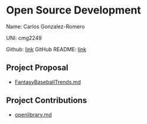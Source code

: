 # Open Source Development

Name: Carlos Gonzalez-Romero

UNI: cmg2249

Github: [link](https://github.com/Cargo1284)
GitHub README: [link](https://github.com/Cargo1284/Cargo1284/blob/main/README.md)

## Project Proposal
- [FantasyBaseballTrends.md](./projects/python/FantasyBaseballTrends.md)

## Project Contributions
- [openlibrary.md](./projects/python/openlibrary.md)

